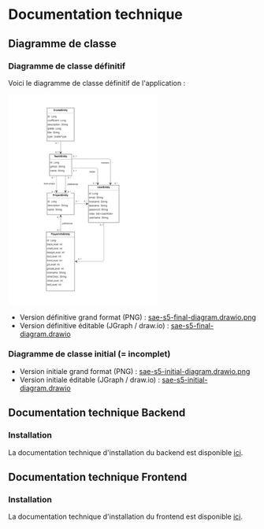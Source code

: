 # Documentation technique

## Diagramme de classe

### Diagramme de classe définitif
Voici le diagramme de classe définitif de l'application :

<img src="./sae-s5-final-diagram.drawio.png" width="60%">

- Version définitive grand format (PNG) : [sae-s5-final-diagram.drawio.png](./sae-s5-final-diagram.drawio.png)
- Version définitive éditable (JGraph / draw.io) : [sae-s5-final-diagram.drawio](./sae-s5-final-diagram.drawio)

### Diagramme de classe initial (= incomplet)

- Version initiale grand format (PNG) : [sae-s5-initial-diagram.drawio.png](./sae-s5-initial-diagram.drawio.png)
- Version initiale éditable (JGraph / draw.io) : [sae-s5-initial-diagram.drawio](./sae-s5-initial-diagram.drawio)

## Documentation technique Backend

### Installation

La documentation technique d'installation du backend est disponible [ici](../../sae-back/README.md).

## Documentation technique Frontend

### Installation

La documentation technique d'installation du frontend est disponible [ici](../../sae-front/README.md).
